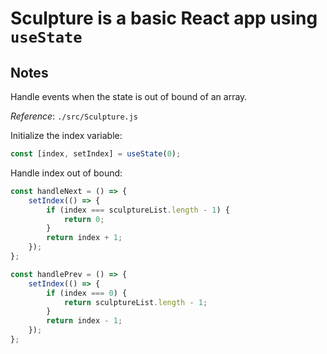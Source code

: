 # Sculpture is a basic React app using `useState`

## Notes

Handle events when the state is out of bound of an array.

_Reference_: `./src/Sculpture.js`

Initialize the index variable:

```javascript
const [index, setIndex] = useState(0);
```

Handle index out of bound:

```javascript
const handleNext = () => {
	setIndex(() => {
		if (index === sculptureList.length - 1) {
			return 0;
		}
		return index + 1;
	});
};
```

```javascript
const handlePrev = () => {
	setIndex(() => {
		if (index === 0) {
			return sculptureList.length - 1;
		}
		return index - 1;
	});
};
```
